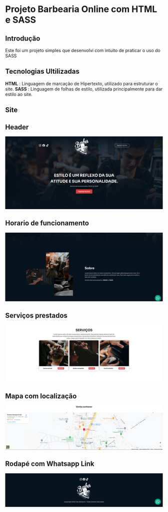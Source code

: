 # Projeto Barbearia Online com HTML e SASS

## Introdução

Este foi um projeto simples que desenvolvi com intuito de praticar o uso do SASS

## Tecnologias Ultilizadas

**HTML** : Linguagem de marcação de Hipertexto, utilizado para estruturar o site.
**SASS** : Linguagem de folhas de estilo, utilizada principalmente para dar estilo ao site.

## Site 

## Header

![Texto Alternativo](/project_images/header.png)

## Horario de funcionamento

![Texto Alternativo](/project_images/content-funcionamento.png)

## Serviços prestados

![Texto Alternativo](/project_images/content-services.png)

## Mapa com localização 

![Texto Alternativo](/project_images/content-map.png)

## Rodapé com Whatsapp Link

![Texto Alternativo](/project_images/content-footer.png)
